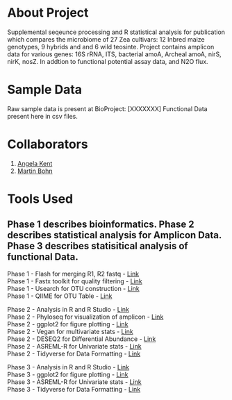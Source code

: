 # About Project
Supplemental seqeunce processing and R statistical analysis for publication which compares the microbiome of 27 Zea cultivars: 12 Inbred maize genotypes, 9 hybrids and and 6 wild teosinte. 
Project contains amplicon data for various genes: 16S rRNA, ITS, bacterial amoA, Archeal amoA, nirS, nirK, nosZ. In addtion to functional potential assay data, and N2O flux. 

# Sample Data 
Raw sample data is present at BioProject: [XXXXXXX]
Functional Data present here in csv files. 

# Collaborators 
1. [Angela Kent](https://microbiome.nres.illinois.edu/)
2. [Martin Bohn](https://cropsciences.illinois.edu/people/profile/mbohn)

# Tools Used 
Phase 1 describes bioinformatics. Phase 2 describes statistical analysis for Amplicon Data. Phase 3 describes statisitical analysis of functional Data. 
------------------
Phase 1 - Flash for merging R1, R2 fastq - [Link](https://ccb.jhu.edu/software/FLASH/) <br/>
Phase 1 - Fastx toolkit for quality filtering - [Link](http://hannonlab.cshl.edu/fastx_toolkit/) <br/>
Phase 1 - Usearch for OTU construction - [Link](https://www.drive5.com/usearch/) <br/>
Phase 1 - QIIME for OTU Table - [Link](http://qiime.org/) <br/>

Phase 2 - Analysis in R and R Studio - [Link](https://www.rstudio.com/) <br/>
Phase 2 - Phyloseq for visualization of amplicon - [Link](https://joey711.github.io/phyloseq/) <br/>
Phase 2 - ggplot2 for figure plotting - [Link](https://ggplot2.tidyverse.org/) <br/>
Phase 2 - Vegan for multivariate stats - [Link](https://rdrr.io/rforge/vegan/) <br/>
Phase 2 - DESEQ2 for Differential Abundance - [Link](https://bioconductor.org/packages/release/bioc/html/DESeq2.html) <br/>
Phase 2 - ASREML-R for Univariate stats - [Link](https://www.vsni.co.uk/software/asreml-r) <br/>
Phase 2 - Tidyverse for Data Formatting - [Link](https://www.tidyverse.org/)

Phase 3 - Analysis in R and R Studio - [Link](https://www.rstudio.com/) <br/>
Phase 3 - ggplot2 for figure plotting - [Link](https://ggplot2.tidyverse.org/) <br/>
Phase 3 - ASREML-R for Univariate stats - [Link](https://www.vsni.co.uk/software/asreml-r) <br/>
Phase 3 - Tidyverse for Data Formatting - [Link](https://www.tidyverse.org/)<br/>
